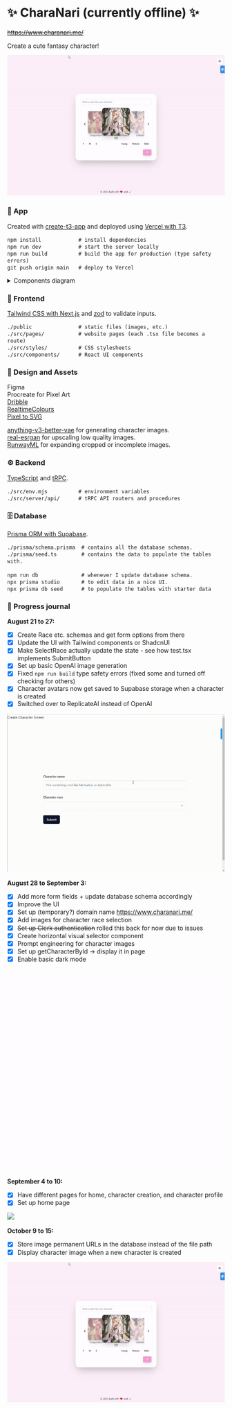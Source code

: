 # ✨ CharaNari (currently offline) ✨
~~https://www.charanari.me/~~  

Create a cute fantasy character!

![](/public/screenshots/week8-ui.gif)

### 📝 App

Created with [create-t3-app](https://create.t3.gg/) and deployed
using [Vercel with T3](https://create.t3.gg/en/deployment/vercel).

``` 
npm install            # install dependencies
npm run dev            # start the server locally
npm run build          # build the app for production (type safety errors)
git push origin main   # deploy to Vercel
```

<details>
    <summary>Components diagram</summary>
![diagram](https://github.com/nadiaenh/supabase-game/blob/main/public/components_diagram.png)
</details>


### 🎀 Frontend

[Tailwind CSS with Next.js](https://tailwindcss.com/docs/guides/nextjs) and [zod](https://zod.dev/) to validate
inputs.  

```
./public               # static files (images, etc.)
./src/pages/           # website pages (each .tsx file becomes a route)
./src/styles/          # CSS stylesheets
./src/components/      # React UI components
```

### 🎨 Design and Assets
Figma  
Procreate for Pixel Art  
[Dribble](https://dribbble.com/shots/popular)  
[RealtimeColours](https://realtimecolors.com/?colors=333333-F9F9F9-87CEEB-f0ece1-ba3b50)  
[Pixel to SVG](https://cdpn.io/shshaw/debug/XbxvNj)  

[anything-v3-better-vae](https://replicate.com/cjwbw/anything-v3-better-vae) for generating character images.  
[real-esrgan](https://replicate.com/cjwbw/real-esrgan) for upscaling low quality images.  
[RunwayML](https://app.runwayml.com/login) for expanding cropped or incomplete images.

### ⚙️ Backend

[TypeScript](https://www.typescriptlang.org/) and [tRPC](https://trpc.io/).  

```
./src/env.mjs          # environment variables
./src/server/api/      # tRPC API routers and procedures 
```

### 🗄️ Database

[Prisma ORM with Supabase](https://www.prisma.io/docs/guides/database/supabase).

```
./prisma/schema.prisma  # contains all the database schemas.  
./prisma/seed.ts        # contains the data to populate the tables with.

npm run db              # whenever I update database schema.  
npx prisma studio       # to edit data in a nice UI.   
npx prisma db seed      # to populate the tables with starter data
```

### 📓 Progress journal

**August 21 to 27:**  
- [X] Create Race etc. schemas and get form options from there
- [X] Update the UI with Tailwind components or ShadcnUI
- [X] Make SelectRace actually update the state - see how test.tsx implements SubmitButton
- [X] Set up basic OpenAI image generation
- [X] Fixed `npm run build` type safety errors (fixed some and turned off checking for others)
- [X] Character avatars now get saved to Supabase storage when a character is created
- [X] Switched over to ReplicateAI instead of OpenAI

![](/public/screenshots/week1-ui.gif)

**August 28 to September 3:**
- [X] Add more form fields + update database schema accordingly
- [X] Improve the UI
- [X] Set up (temporary?) domain name https://www.charanari.me/  
- [X] Add images for character race selection
- [X] ~~Set up Clerk authentication~~ rolled this back for now due to issues
- [X] Create horizontal visual selector component
- [X] Prompt engineering for character images
- [X] Set up getCharacterById -> display it in page
- [X] Enable basic dark mode

![](/public/screenshots/week2-ui.gif)

**September 4 to 10:**
- [X] Have different pages for home, character creation, and character profile
- [X] Set up home page

![](/public/screenshots/week3-ui.gif)

**October 9 to 15:**
- [X] Store image permanent URLs in the database instead of the file path
- [X] Display character image when a new character is created

![](/public/screenshots/week8-ui.gif)
